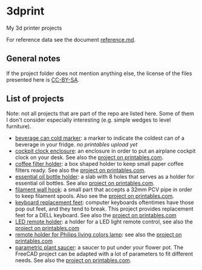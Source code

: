 # 3dprint
My 3d printer projects

For reference data see the document [reference.md](./reference.md).

## General notes
If the project folder does not mention anything else, the license of the files
presented here is [CC-BY-SA][ss_by_sa].

## List of projects
Note: not all projects that are part of the repo are listed here. Some of them
I don't consider especially interesting (e.g. simple wedges to level 
furniture).

* [beverage can cold marker](./projects/beer-can-cold-marker): a marker to indicate
  the coldest can of a beverage in your fridge. _no printables upload yet_
* [cockpit clock enclosure](./projects/cockpit-clock-enclosure): 
  an enclosure in order to put an airplane cockpit 
  clock on your desk. See also the [project on printables.com](
  https://www.printables.com/model/292694-cockpit-clock-enclosure).
* [coffee filter holder](./projects/coffee-filter-holder): a box shaped
  holder to keep small paper coffee filters ready. See also the 
  [project on printables.com](
  https://www.printables.com/model/317254-small-paper-coffee-filter-holder).
* [essential oil bottle holder](./projects/essential-oil-holder): a slab with 8
  holes that serves as a holder for essential oil bottles. See also
  [project on printables.com](
  https://www.printables.com/model/349100-holder-for-essential-oil-bottles).
* [filament wall hook](./projects/filament-wall-hook): a small part that accepts
  a 32mm PCV pipe in order to keep filament spools. Also see the 
  [project on printables.com](
  https://www.printables.com/model/316022-wall-hook-for-filament-spool-storage).
* [keyboard replacement feet](./projects/keyboard_replacement_feet): computer
  keyboards oftentimes have those pop out feet, and they tend to break. This
  project provides replacement feet for a DELL keyboard. See also the
  [project on printables.com](
  https://www.printables.com/model/321140-keyboard-replacement-feet-for-dell-keyboard)
* [LED remote holder](./projects/led-remote-holder): a holder for a LED light
  remote control, see also the [project on printables.com](
  https://www.printables.com/model/332527-led-remote-holder)
* [remote holder for Philips living colors lamp](
  ./projects/led-remote-holder-philipps): see also the [project on printables.com](
  https://www.printables.com/model/348441-holder-for-philips-living-colors-remote)
* [parametric plant saucer](./projects/plant_saucer): a saucer to put under your
  flower pot. The FreeCAD project can be adapted with a lot of parameters to
  fit different needs. See also the [project on printables.com](
  https://www.printables.com/model/309976-parametric-plant-saucer).

[ss_by_sa]: https://creativecommons.org/licenses/by-sa/4.0/
